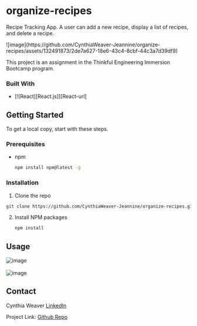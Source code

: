 # organize-recipes

<p>Recipe Tracking App. A user can add a new recipe, display a list of recipes, and delete a recipe.</p>
![image](https://github.com/CynthiaWeaver-Jeannine/organize-recipes/assets/132491873/2de7a627-18e6-43c4-8cbf-44c3a7d39df9)
<p>This project is an assignment in the Thinkful Engineering Immersion Bootcamp program.</p>

### Built With
* [![React][React.js]][React-url]

## Getting Started

To get a local copy, start with these steps.

### Prerequisites
* npm
  ```sh
  npm install npm@latest -g
  ```

### Installation
1.  Clone the repo
   ```sh
  git clone https://github.com/CynthiaWeaver-Jeannine/organize-recipes.git
   ```
2. Install NPM packages
   ```sh
   npm install
   ```
## Usage
  ![image](https://github.com/CynthiaWeaver-Jeannine/organize-recipes/assets/132491873/cf8990cb-d146-4aa3-a9a7-a27202ea4f8c)
  <br/>
  <br/>
  ![image](https://github.com/CynthiaWeaver-Jeannine/organize-recipes/assets/132491873/e3140e0e-e405-4785-95c3-2756ce4efd59)

  ## Contact

Cynthia Weaver [LinkedIn](linkedin.com/in/cynthiajweaver-dev)

Project Link: [Github Repo](https://github.com/organize-recipes)


